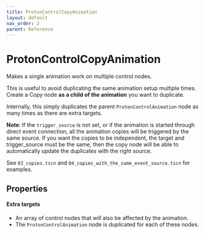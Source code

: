 ```yaml
---
title: ProtonControlCopyAnimation
layout: default
nav_order: 2
parent: Reference
---
```


# ProtonControlCopyAnimation

Makes a single animation work on multiple control nodes.

This is useful to avoid duplicating the same animation setup multiple times.
Create a Copy node **as a child of the animation** you want to duplicate.

Internally, this simply duplicates the parent `ProtonControlAnimation` node as many times as there are extra targets.

**Note**: If the `trigger_source` is not set, or if the animation is started through direct event connection,
all the animation copies will be triggered by the same source.
If you want the copies to be independent, the target and trigger_source must be the same, then the copy node
will be able to automatically update the duplicates with the right source.

See `03_copies.tscn` and `04_copies_with_the_same_event_source.tscn` for examples.

## Properties

#### Extra targets

- An array of control nodes that will also be affected by the animation.
- The `ProtonControlAnimation` node is duplicated for each of these nodes.
